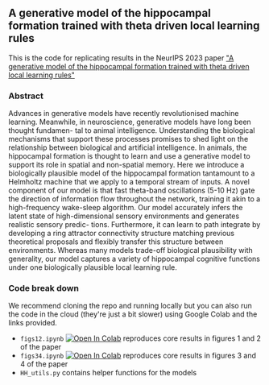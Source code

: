 ## A generative model of the hippocampal formation trained with theta driven local learning rules
This is the code for replicating results in the NeurIPS 2023 paper ["A generative model of the hippocampal formation trained with theta driven local learning rules"](https://openreview.net/pdf?id=yft4JlxsRf)


### Abstract 
Advances in generative models have recently revolutionised machine learning. Meanwhile, in neuroscience, generative models have long been thought fundamen- tal to animal intelligence. Understanding the biological mechanisms that support these processes promises to shed light on the relationship between biological and artificial intelligence. In animals, the hippocampal formation is thought to learn and use a generative model to support its role in spatial and non-spatial memory. Here we introduce a biologically plausible model of the hippocampal formation tantamount to a Helmholtz machine that we apply to a temporal stream of inputs. A novel component of our model is that fast theta-band oscillations (5-10 Hz) gate the direction of information flow throughout the network, training it akin to a high-frequency wake-sleep algorithm. Our model accurately infers the latent state of high-dimensional sensory environments and generates realistic sensory predic- tions. Furthermore, it can learn to path integrate by developing a ring attractor connectivity structure matching previous theoretical proposals and flexibly transfer this structure between environments. Whereas many models trade-off biological plausibility with generality, our model captures a variety of hippocampal cognitive functions under one biologically plausible local learning rule.

### Code break down
We recommend cloning the repo and running locally but you can also run the code in the cloud (they're just a bit slower) using Google Colab and the links provided.
* `figs12.ipynb` [![Open In Colab](https://colab.research.google.com/assets/colab-badge.svg)](https://colab.research.google.com/github/TomGeorge1234/HelmholtzHippocampus/blob/main/figs12.ipynb)
reproduces core results in figures 1 and 2 of the paper 
* `figs34.ipynb` [![Open In Colab](https://colab.research.google.com/assets/colab-badge.svg)](https://colab.research.google.com/github/TomGeorge1234/HelmholtzHippocampus/blob/main/figs34.ipynb)
reproduces core results in figures 3 and 4 of the paper
* `HH_utils.py` contains helper functions for the models
